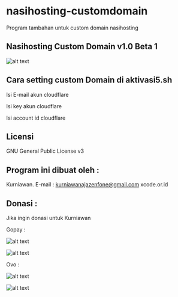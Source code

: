 # nasihosting-customdomain
Program tambahan untuk custom domain nasihosting

Nasihosting Custom Domain v1.0 Beta 1
--------------------
![alt text](http://xcode.or.id/04_small-logo.png)


Cara setting custom Domain di aktivasi5.sh
----------------------------------------------------------
Isi E-mail akun cloudflare

Isi key akun cloudflare

Isi account id cloudflare

Licensi
-------
GNU General Public License v3

Program ini dibuat oleh :
--------------------------------------------
Kurniawan. E-mail : kurniawanajazenfone@gmail.com
xcode.or.id


Donasi :
--------
Jika ingin donasi untuk Kurniawan

Gopay :

![alt text](https://kurniawan.xcode.or.id/gofood.png)

![alt text](https://kurniawan.xcode.or.id/gopay.png)

Ovo :

![alt text](https://kurniawan.xcode.or.id/ovo3.png)

![alt text](https://kurniawan.xcode.or.id/ovo2.png)
